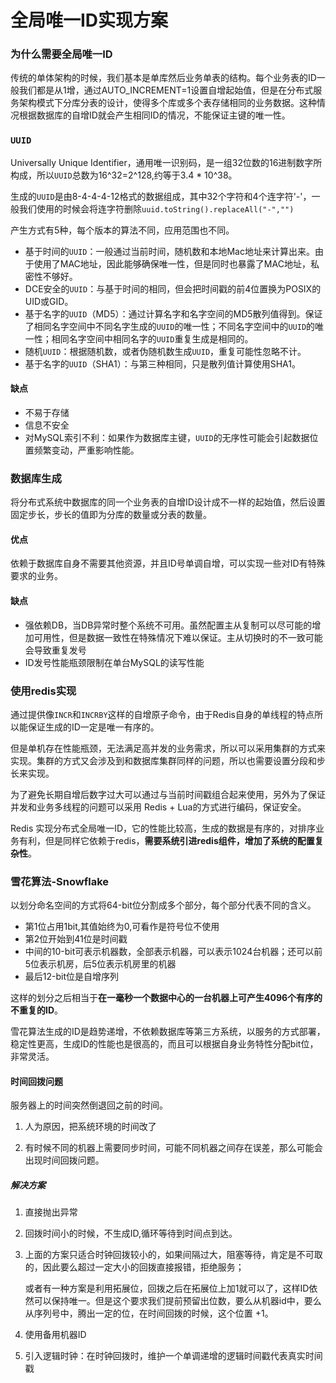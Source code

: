 # 全局唯一ID实现方案

### 为什么需要全局唯一ID

传统的单体架构的时候，我们基本是单库然后业务单表的结构。每个业务表的ID一般我们都是从1增，通过AUTO_INCREMENT=1设置自增起始值，但是在分布式服务架构模式下分库分表的设计，使得多个库或多个表存储相同的业务数据。这种情况根据数据库的自增ID就会产生相同ID的情况，不能保证主键的唯一性。

### `UUID`

Universally Unique Identifier，通用唯一识别码，是一组32位数的16进制数字所构成，所以`UUID`总数为16^32=2^128,约等于3.4 * 10^38。

生成的`UUID`是由8-4-4-4-12格式的数据组成，其中32个字符和4个连字符'-'，一般我们使用的时候会将连字符删除`uuid.toString().replaceAll("-","")`

产生方式有5种，每个版本的算法不同，应用范围也不同。

- 基于时间的`UUID`：一般通过当前时间，随机数和本地Mac地址来计算出来。由于使用了MAC地址，因此能够确保唯一性，但是同时也暴露了MAC地址，私密性不够好。
- DCE安全的`UUID`：与基于时间的相同，但会把时间戳的前4位置换为POSIX的UID或GID。
- 基于名字的`UUID`（MD5）：通过计算名字和名字空间的MD5散列值得到。保证了相同名字空间中不同名字生成的`UUID`的唯一性；不同名字空间中的`UUID`的唯一性；相同名字空间中相同名字的`UUID`重复生成是相同的。
- 随机`UUID`：根据随机数，或者伪随机数生成`UUID`，重复可能性忽略不计。
- 基于名字的`UUID`（SHA1）：与第三种相同，只是散列值计算使用SHA1。

#### 缺点

- 不易于存储
- 信息不安全
- 对MySQL索引不利：如果作为数据库主键，`UUID`的无序性可能会引起数据位置频繁变动，严重影响性能。



### 数据库生成

将分布式系统中数据库的同一个业务表的自增ID设计成不一样的起始值，然后设置固定步长，步长的值即为分库的数量或分表的数量。

#### 优点

依赖于数据库自身不需要其他资源，并且ID号单调自增，可以实现一些对ID有特殊要求的业务。

#### 缺点

- 强依赖DB，当DB异常时整个系统不可用。虽然配置主从复制可以尽可能的增加可用性，但是数据一致性在特殊情况下难以保证。主从切换时的不一致可能会导致重复发号
- ID发号性能瓶颈限制在单台MySQL的读写性能



### 使用redis实现

通过提供像`INCR`和`INCRBY`这样的自增原子命令，由于Redis自身的单线程的特点所以能保证生成的ID一定是唯一有序的。

但是单机存在性能瓶颈，无法满足高并发的业务需求，所以可以采用集群的方式来实现。集群的方式又会涉及到和数据库集群同样的问题，所以也需要设置分段和步长来实现。

为了避免长期自增后数字过大可以通过与当前时间戳组合起来使用，另外为了保证并发和业务多线程的问题可以采用 Redis + Lua的方式进行编码，保证安全。

Redis 实现分布式全局唯一ID，它的性能比较高，生成的数据是有序的，对排序业务有利，但是同样它依赖于redis，**需要系统引进redis组件，增加了系统的配置复杂性**。



### 雪花算法-Snowflake

以划分命名空间的方式将64-bit位分割成多个部分，每个部分代表不同的含义。

- 第1位占用1bit,其值始终为0,可看作是符号位不使用
- 第2位开始到41位是时间戳
- 中间的10-bit可表示机器数，全部表示机器，可以表示1024台机器；还可以前5位表示机房，后5位表示机房里的机器
- 最后12-bit位是自增序列

这样的划分之后相当于**在一毫秒一个数据中心的一台机器上可产生4096个有序的不重复的ID**。

雪花算法生成的ID是趋势递增，不依赖数据库等第三方系统，以服务的方式部署，稳定性更高，生成ID的性能也是很高的，而且可以根据自身业务特性分配bit位，非常灵活。

#### 时间回拨问题

服务器上的时间突然倒退回之前的时间。

1. 人为原因，把系统环境的时间改了

2. 有时候不同的机器上需要同步时间，可能不同机器之间存在误差，那么可能会出现时间回拨问题。

##### 解决方案

1. 直接抛出异常

2. 回拨时间小的时候，不生成ID,循环等待到时间点到达。

3. 上面的方案只适合时钟回拨较小的，如果间隔过大，阻塞等待，肯定是不可取的，因此要么超过一定大小的回拨直接报错，拒绝服务；

   或者有一种方案是利用拓展位，回拨之后在拓展位上加1就可以了，这样ID依然可以保持唯一。但是这个要求我们提前预留出位数，要么从机器id中，要么从序列号中，腾出一定的位，在时间回拨的时候，这个位置 +1。

4. 使用备用机器ID
5. 引入逻辑时钟：在时钟回拨时，维护一个单调递增的逻辑时间戳代表真实时间戳

